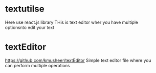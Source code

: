 # textutilse
Here use react.js library 
THis is  text editor wher you have multiple optionsnto edit your text

# textEditor
https://github.com/kmusheer/textEditor
Simple text editor file where you can perform multiple operations
